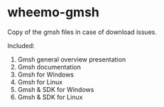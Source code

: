 # wheemo-gmsh
Copy of the gmsh files in case of download issues.

Included:

1. Gmsh general overview presentation
2. Gmsh documentation
3. Gmsh for Windows
4. Gmsh for Linux
5. Gmsh & SDK for Windows
6. Gmsh & SDK for Linux
